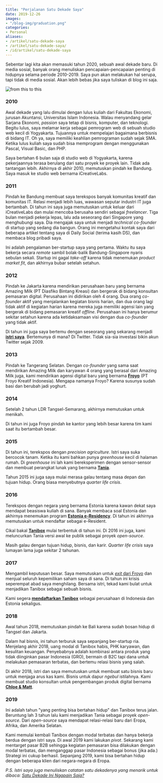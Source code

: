 ```yaml
---
title: "Perjalanan Satu Dekade Saya"
date: 2019-12-26
images:
- "/blog-img/graduation.png"
categories:
- Personal
aliases:
- /artikel/satu-dekade-saya
- /artikel/satu-dekade-saya/
- /id/artikel/satu-dekade-saya
---
```


Sebentar lagi kita akan memasuki tahun 2020, sebuah awal dekade baru. Di media sosial, banyak orang menuliskan pencapaian-pencapaian penting di hidupnya selama periode 2010-2019. Saya pun akan melakukan hal serupa, tapi tidak di media sosial. Akan lebih bebas jika saya tuliskan di blog ini saja.

![from this to this](/blog-img/graduation.png)

### 2010

Awal dekade yang lalu dimulai dengan lulus kuliah dari Fakultas Ekonomi, jurusan Akuntansi, Universitas Islam Indonesia. Walau menyandang gelar Sarjana Ekonomi, *passion* saya tetap di bisnis, komputer, dan teknologi. Begitu lulus, saya melamar kerja sebagai pemrogram web di sebuah studio web kecil di Yogyakarta. Tujuannya untuk mempelajari bagaimana berbisnis di bidang IT. Oh ya, saya memiliki keahlian pemrograman sudah sejak SMA. Ketika lulus kuliah saya sudah bisa memprogram dengan menggunakan Pascal, Visual Basic, dan PHP.

Saya bertahan 6 bulan saja di studio web di Yogyakarta, karena pekerjaannya terasa berulang dari satu proyek ke proyek lain. Tidak ada tantangan lebih. Akhirnya di akhir 2010, memutuskan pindah ke Bandung. Saya masuk ke studio web bernama iCreativeLabs.

### 2011

Pindah ke Bandung membuat saya terekspos banyak komunitas kreatif dan komunitas IT. Relasi menjadi lebih luas, wawasan seputar industri IT juga bertambah. Di tahun ini saya juga memutuskan untuk keluar dari iCreativeLabs dan mulai mencoba berusaha sendiri sebagai *freelancer*. Tiga bulan menjadi pekerja lepas, lalu ada seseorang dari Singapore yang menghubungi saya. Dia mengajak saya untuk menjadi *technical co-founder* di startup yang sedang dia bangun. Orang ini mengetahui kontak saya dari beberapa artikel tentang saya di Daily Social (terima kasih DS), dan membaca blog pribadi saya.

Ini adalah pengalaman ber-startup saya yang pertama. Waktu itu saya bekerja secara *remote* sambil bolak-balik Bandung-Singapore nyaris sebulan sekali. Startup ini gagal *take-off* karena tidak menemukan *product market fit*, dan akhirnya bubar setelah setahun.

### 2012

Pindah ke Jakarta karena mendirikan perusahaan baru yang bernama Amazing Milk (PT Diasfiko Bintang Kreasi) dan bergerak di bidang konsultan pemasaran digital. Perusahaan ini didirikan oleh 4 orang. Dua orang *co-founder* aktif yang menjalankan kegiatan bisnis harian, dan dua orang lagi tidak aktif di kegiatan harian karena mereka juga memiliki agensi lain yang bergerak di bidang pemasaran kreatif *offline*. Perusahaan ini hanya berumur sekitar setahun karena ada ketidaksamaan visi dengan dua *co-founder* yang tidak aktif.

Di tahun ini juga saya bertemu dengan seseorang yang sekarang menjadi [**istri saya**](https://retno.eu). Bertemunya di mana? Di Twitter. Tidak sia-sia investasi bikin akun Twitter sejak 2009.

### 2013

Pindah ke Tangerang Selatan. Dengan *co-founder* yang sama saat mendirikan Amazing Milk dan karyawan 4 orang yang berasal dari Amazing Milk juga, kami mendirikan agensi digital baru yang bernama [**Froyo**](http://froyo.co.id) (PT Froyo Kreatif Indonesia). Mengapa namanya Froyo? Karena susunya sudah basi dan berubah jadi yoghurt.

### 2014

Setelah 2 tahun LDR Tangsel-Semarang, akhirnya memutuskan untuk menikah.

Di tahun ini juga Froyo pindah ke kantor yang lebih besar karena tim kami saat itu bertambah besar.

### 2015

Di tahun ini, terekspos dengan *precision agriculture*. Istri saya suka bercocok tanam. Ketika itu kami bahkan punya *greenhouse* kecil di halaman rumah. Di *greenhouse* ini lah kami bereksperimen dengan sensor-sensor dan membuat perangkat lunak yang bernama [**Tania**](https://usetania.org).

Tahun 2015 ini juga saya mulai merasa galau tentang masa depan dan tujuan hidup. Orang biasa menyebutnya *quarter life crisis*.

### 2016

Terekspos dengan negara yang bernama Estonia karena kawan dekat saya mendapat beasiswa kuliah di sana. Banyak membaca soal Estonia dan akhirnya menemukan program [**Estonia e-Residency**](https://asepbagja.com/id/artikel/apa-itu-estonia-e-residency/). Di tahun ini akhirnya memutuskan untuk mendaftar sebagai e-Resident.

Cikal bakal [**Tanibox**](https://tanibox.com) mulai terbentuk di tahun ini. Di 2016 ini juga, kami meluncurkan Tania versi awal ke publik sebagai proyek *open-source*.

Masih galau dengan tujuan hidup, bisnis, dan karir. *Quarter life crisis* saya lumayan lama juga sekitar 2 tahunan.

### 2017

Mengambil keputusan besar. Saya memutuskan untuk [*exit* dari Froyo](https://asepbagja.com/id/artikel/terima-kasih-froyo-asep-is-out/) dan menjual seluruh kepemilikan saham saya di sana. Di tahun ini krisis seperempat abad saya menghilang. Bersama istri, tekad kami bulat untuk menjadikan Tanibox sebagai sebuah bisnis.

Kami segera [**mendaftarkan Tanibox**](https://asepbagja.com/id/artikel/pengalaman-mengagumkan-mendaftarkan-perusahaan-di-estonia/) sebagai perusahaan di Indonesia dan Estonia sekaligus.

### 2018

Awal tahun 2018, memutuskan pindah ke Bali karena sudah bosan hidup di Tangsel dan Jakarta.

Dalam hal bisnis, ini tahun terburuk saya sepanjang ber-startup ria. Menjelang akhir 2018, uang modal di Tanibox habis, PHK karyawan, dan kesulitan keuangan. Penyebabnya adalah kombinasi antara produk yang tidak diinginkan pasar Indonesia (GRO), bermain di B2C tapi dana untuk melakukan pemasaran terbatas, dan bertemu relasi bisnis yang salah.

Di akhir 2018, istri dan saya memutuskan untuk membuat satu bisnis baru untuk menjaga arus kas kami. Bisnis untuk dapur *ngebul* istilahnya. Kami membuat studio konsultan untuk pengembangan produk digital bernama [**Chloe & Matt**](https://chloematt.com).

### 2019

Ini adalah tahun "yang penting bisa bertahan hidup" dan Tanibox terus jalan. Beruntung lah 3 tahun lalu kami menjadikan Tania sebagai proyek *open-source*. Dari *open-source* saya mendapat relasi-relasi baru dari Eropa, Afrika, dan Amerika Selatan.

Kami memulai kembali Tanibox dengan modal terbatas dan hanya bekerja berdua dengan istri saya. Di awal 2019 kami lakukan *pivot*. Sekarang kami mentarget pasar B2B sehingga kegiatan pemasaran bisa dilakukan dengan modal terbatas, dan menganggap pasar Indonesia sebagai bonus (jika ada.) Strategi ini cukup berhasil. Sepanjang 2019, kami bisa bertahan hidup dengan beberapa klien dari negara-negara di Eropa.

*P.S. Istri saya juga menuliskan catatan satu dekadenya yang menarik untuk dibaca: [Satu Dekade Ini Ngapain Saja?](https://www.retno.eu/id/blog/05-2010-2019/)*
